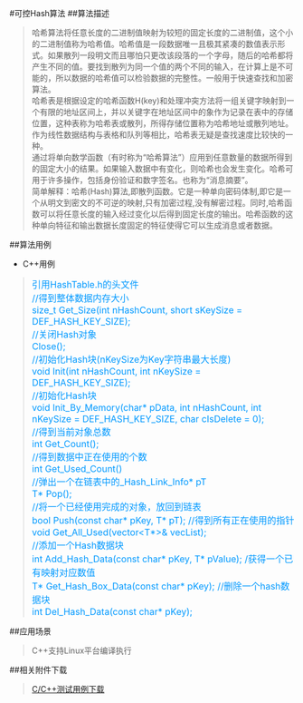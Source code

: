 #可控Hash算法
##算法描述
>哈希算法将任意长度的二进制值映射为较短的固定长度的二进制值，这个小的二进制值称为哈希值。哈希值是一段数据唯一且极其紧凑的数值表示形式。如果散列一段明文而且哪怕只更改该段落的一个字母，随后的哈希都将产生不同的值。要找到散列为同一个值的两个不同的输入，在计算上是不可能的，所以数据的哈希值可以检验数据的完整性。一般用于快速查找和加密算法。  
>哈希表是根据设定的哈希函数H(key)和处理冲突方法将一组关键字映射到一个有限的地址区间上，并以关键字在地址区间中的象作为记录在表中的存储位置，这种表称为哈希表或散列，所得存储位置称为哈希地址或散列地址。作为线性数据结构与表格和队列等相比，哈希表无疑是查找速度比较快的一种。  
>通过将单向数学函数（有时称为“哈希算法”）应用到任意数量的数据所得到的固定大小的结果。如果输入数据中有变化，则哈希也会发生变化。哈希可用于许多操作，包括身份验证和数字签名。也称为“消息摘要”。  
>简单解释：哈希(Hash)算法,即散列函数。它是一种单向密码体制,即它是一个从明文到密文的不可逆的映射,只有加密过程,没有解密过程。同时,哈希函数可以将任意长度的输入经过变化以后得到固定长度的输出。哈希函数的这种单向特征和输出数据长度固定的特征使得它可以生成消息或者数据。

##算法用例
* C++用例
><font color=#0099ff size=3>引用HashTable.h的头文件  
>//得到整体数据内存大小  
>size_t Get_Size(int nHashCount, short sKeySize = DEF_HASH_KEY_SIZE);  
>//关闭Hash对象  
>Close();  
>//初始化Hash块(nKeySize为Key字符串最大长度)  
>void Init(int nHashCount, int nKeySize = DEF_HASH_KEY_SIZE);  
>//初始化Hash块  
>void Init_By_Memory(char* pData, int nHashCount, int nKeySize = DEF_HASH_KEY_SIZE, char cIsDelete = 0);  
>//得到当前对象总数  
>int Get_Count();  
>//得到数据中正在使用的个数  
>int Get_Used_Count()  
>//弹出一个在链表中的_Hash_Link_Info<T>* pT  
>T* Pop();  
>//将一个已经使用完成的对象，放回到链表  
>bool Push(const char* pKey, T* pT);
>//得到所有正在使用的指针  
>void Get_All_Used(vector<T*>& vecList);  
>//添加一个Hash数据块  
>int Add_Hash_Data(const char* pKey, T* pValue);
>/获得一个已有映射对应数值  
>T* Get_Hash_Box_Data(const char* pKey);
>//删除一个hash数据块  
>int Del_Hash_Data(const char* pKey);  
></font>

##应用场景
>C++支持Linux平台编译执行  


##相关附件下载
>[C/C++测试用例下载](../Code/HashTable_C++.rar)  
